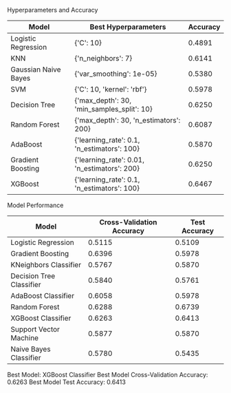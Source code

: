 Hyperparameters and Accuracy

| Model                  | Best Hyperparameters                              | Accuracy       |
|------------------------|---------------------------------------------------|----------------|
| Logistic Regression    | {'C': 10}                                         | 0.4891         |
| KNN                    | {'n_neighbors': 7}                                | 0.6141         |
| Gaussian Naive Bayes   | {'var_smoothing': 1e-05}                          | 0.5380         |
| SVM                    | {'C': 10, 'kernel': 'rbf'}                        | 0.5978         |
| Decision Tree          | {'max_depth': 30, 'min_samples_split': 10}        | 0.6250         |
| Random Forest          | {'max_depth': 30, 'n_estimators': 200}            | 0.6087         |
| AdaBoost               | {'learning_rate': 0.1, 'n_estimators': 100}       | 0.5870         |
| Gradient Boosting      | {'learning_rate': 0.01, 'n_estimators': 200}      | 0.6250         |
| XGBoost                | {'learning_rate': 0.1, 'n_estimators': 100}       | 0.6467         |

Model Performance

| Model                    | Cross-Validation Accuracy | Test Accuracy |
|--------------------------|---------------------------|---------------|
| Logistic Regression      | 0.5115                    | 0.5109        |
| Gradient Boosting        | 0.6396                    | 0.5978        |
| KNeighbors Classifier    | 0.5767                    | 0.5870        |
| Decision Tree Classifier | 0.5840                    | 0.5761        |
| AdaBoost Classifier      | 0.6058                    | 0.5978        |
| Random Forest            | 0.6288                    | 0.6739        |
| XGBoost Classifier       | 0.6263                    | 0.6413        |
| Support Vector Machine   | 0.5877                    | 0.5870        |
| Naive Bayes Classifier   | 0.5780                    | 0.5435        |

Best Model: XGBoost Classifier
Best Model Cross-Validation Accuracy: 0.6263
Best Model Test Accuracy: 0.6413
